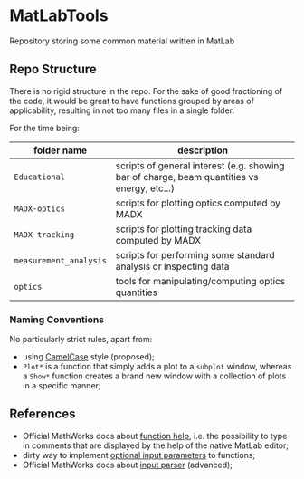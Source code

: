 # MatLabTools
Repository storing some common material written in MatLab

## Repo Structure
There is no rigid structure in the repo. For the sake of good fractioning of the code, it would be great to have functions grouped by areas of applicability, resulting in not too many files in a single folder.

For the time being:

| folder name | description |
|-----|-----|
| `Educational` | scripts of general interest (e.g. showing bar of charge, beam quantities vs energy, etc...) |
| `MADX-optics` | scripts for plotting optics computed by MADX |
| `MADX-tracking` | scripts for plotting tracking data computed by MADX |
| `measurement_analysis` | scripts for performing some standard analysis or inspecting data |
| `optics` | tools for manipulating/computing optics quantities |

### Naming Conventions
No particularly strict rules, apart from:
* using [CamelCase](https://en.wikipedia.org/wiki/Camel_case "CamelCase") style (proposed);
* `Plot*` is a function that simply adds a plot to a `subplot` window, whereas a `Show*` function creates a brand new window with a collection of plots in a specific manner;

## References
* Official MathWorks docs about [function help](https://it.mathworks.com/help/matlab/matlab_prog/add-help-for-your-program.html "help functions"), i.e. the possibility to type in comments that are displayed by the help of the native MatLab editor;
* dirty way to implement [optional input parameters](https://it.mathworks.com/matlabcentral/answers/164496-how-to-create-an-optional-input-parameter-with-special-name "optional input parameters") to functions;
* Official MathWorks docs about [input parser](https://it.mathworks.com/help/matlab/ref/inputparser.html "input parser") (advanced);